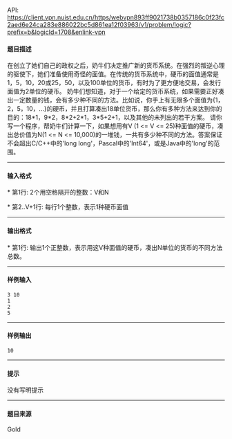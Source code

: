 API: https://client.vpn.nuist.edu.cn/https/webvpn893ff9021738b0357186c0f23fc2aed6e24ca283e886022bc5d861ea12f03963/v1/problem/logic?prefix=b&logicId=1708&enlink-vpn

#### 题目描述

在创立了她们自己的政权之后，奶牛们决定推广新的货币系统。在强烈的叛逆心理的驱使下，她们准备使用奇怪的面值。在传统的货币系统中，硬币的面值通常是1，5，10，20或25，50，以及100单位的货币，有时为了更方便地交易，会发行面值为2单位的硬币。 奶牛们想知道，对于一个给定的货币系统，如果需要正好凑出一定数量的钱，会有多少种不同的方法。比如说，你手上有无限多个面值为{1，2，5，10，...}的硬币，并且打算凑出18单位货币，那么你有多种方法来达到你的目的：18\*1，9\*2，8\*2+2\*1，3\*5+2+1，以及其他的未列出的若干方案。 请你写一个程序，帮奶牛们计算一下，如果想用有V (1 <= V <= 25)种面值的硬币，凑出总价值为N(1 <= N <= 10,000)的一堆钱，一共有多少种不同的方法。答案保证不会超出C/C++中的'long long'，Pascal中的'Int64'，或是Java中的'long'的范围。

---

#### 输入格式

\* 第1行: 2个用空格隔开的整数：V和N

\* 第2..V+1行: 每行1个整数，表示1种硬币面值

---

#### 输出格式

\* 第1行: 输出1个正整数，表示用这V种面值的硬币，凑出N单位的货币的不同方法总数。

---

#### 样例输入
```
3 10
1
2
5

```

---

#### 样例输出
```
10
```

---

#### 提示

没有写明提示

---

#### 题目来源

Gold